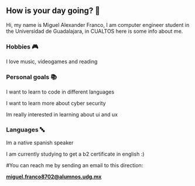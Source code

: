 ## How is your day going? 👋
Hi, my name is Miguel Alexander Franco, I am computer engineer student in the Universidad de Guadalajara, in CUALTOS here is some info about me.

### Hobbies 🎮

I love music, videogames and reading

### Personal goals 📚

I want to learn to code in different languages

I want to learn more about cyber security

Im really interested in learning about ui and ux

### Languages 🔤

Im a native spanish speaker

I am currently studying to get a b2 certificate in english :)

#You can reach me by sending an email to this direction:

**miguel.franco8702@alumnos.udg.mx**
<!--
**Mi9ueA1FC/Mi9ueA1FC** is a ✨ _special_ ✨ repository because its `README.md` (this file) appears on your GitHub profile.

Here are some ideas to get you started:

- 🔭 I’m currently working on ...
- 🌱 I’m currently learning ...
- 👯 I’m looking to collaborate on ...
- 🤔 I’m looking for help with ...
- 💬 Ask me about ...
- 📫 How to reach me: ...
- 😄 Pronouns: ...
- ⚡ Fun fact: ...
-->
